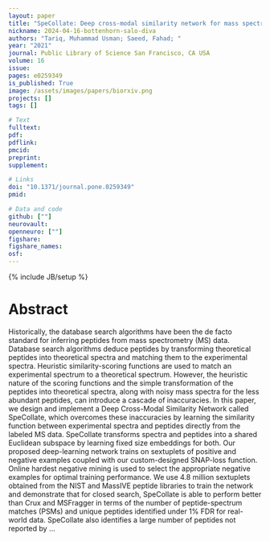 ```yaml
---
layout: paper
title: "SpeCollate: Deep cross-modal similarity network for mass spectrometry data based peptide deductions"
nickname: 2024-04-16-bottenhorn-salo-diva
authors: "Tariq, Muhammad Usman; Saeed, Fahad; "
year: "2021"
journal: Public Library of Science San Francisco, CA USA
volume: 16
issue:
pages: e0259349
is_published: True
image: /assets/images/papers/biorxiv.png
projects: []
tags: []

# Text
fulltext:
pdf:
pdflink:
pmcid:
preprint: 
supplement:

# Links
doi: "10.1371/journal.pone.0259349"
pmid:

# Data and code
github: [""]
neurovault:
openneuro: [""]
figshare:
figshare_names:
osf:
---
```

{% include JB/setup %}

# Abstract

Historically, the database search algorithms have been the de facto standard for inferring peptides from mass spectrometry (MS) data. Database search algorithms deduce peptides by transforming theoretical peptides into theoretical spectra and matching them to the experimental spectra. Heuristic similarity-scoring functions are used to match an experimental spectrum to a theoretical spectrum. However, the heuristic nature of the scoring functions and the simple transformation of the peptides into theoretical spectra, along with noisy mass spectra for the less abundant peptides, can introduce a cascade of inaccuracies. In this paper, we design and implement a Deep Cross-Modal Similarity Network called SpeCollate, which overcomes these inaccuracies by learning the similarity function between experimental spectra and peptides directly from the labeled MS data. SpeCollate transforms spectra and peptides into a shared Euclidean subspace by learning fixed size embeddings for both. Our proposed deep-learning network trains on sextuplets of positive and negative examples coupled with our custom-designed SNAP-loss function. Online hardest negative mining is used to select the appropriate negative examples for optimal training performance. We use 4.8 million sextuplets obtained from the NIST and MassIVE peptide libraries to train the network and demonstrate that for closed search, SpeCollate is able to perform better than Crux and MSFragger in terms of the number of peptide-spectrum matches (PSMs) and unique peptides identified under 1% FDR for real-world data. SpeCollate also identifies a large number of peptides not reported by …
